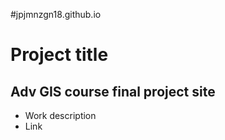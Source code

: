 #jpjmnzgn18.github.io
# Project title
## Adv GIS course final project site
- Work description
- Link
